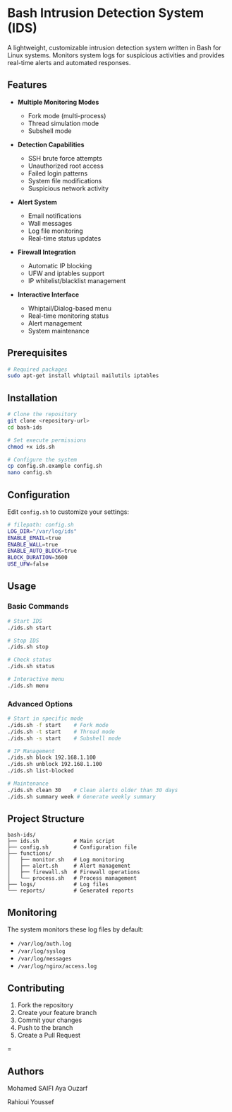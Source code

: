 # Bash Intrusion Detection System (IDS)

A lightweight, customizable intrusion detection system written in Bash for Linux systems. Monitors system logs for suspicious activities and provides real-time alerts and automated responses.

## Features

- **Multiple Monitoring Modes**
  - Fork mode (multi-process)
  - Thread simulation mode
  - Subshell mode

- **Detection Capabilities**
  - SSH brute force attempts
  - Unauthorized root access
  - Failed login patterns
  - System file modifications
  - Suspicious network activity

- **Alert System**
  - Email notifications
  - Wall messages
  - Log file monitoring
  - Real-time status updates

- **Firewall Integration**
  - Automatic IP blocking
  - UFW and iptables support
  - IP whitelist/blacklist management

- **Interactive Interface**
  - Whiptail/Dialog-based menu
  - Real-time monitoring status
  - Alert management
  - System maintenance

## Prerequisites

```bash
# Required packages
sudo apt-get install whiptail mailutils iptables
```

## Installation

```bash
# Clone the repository
git clone <repository-url>
cd bash-ids

# Set execute permissions
chmod +x ids.sh

# Configure the system
cp config.sh.example config.sh
nano config.sh
```

## Configuration

Edit `config.sh` to customize your settings:

```bash
# filepath: config.sh
LOG_DIR="/var/log/ids"
ENABLE_EMAIL=true
ENABLE_WALL=true
ENABLE_AUTO_BLOCK=true
BLOCK_DURATION=3600
USE_UFW=false
```

## Usage

### Basic Commands

```bash
# Start IDS
./ids.sh start

# Stop IDS
./ids.sh stop

# Check status
./ids.sh status

# Interactive menu
./ids.sh menu
```

### Advanced Options

```bash
# Start in specific mode
./ids.sh -f start    # Fork mode
./ids.sh -t start    # Thread mode
./ids.sh -s start    # Subshell mode

# IP Management
./ids.sh block 192.168.1.100
./ids.sh unblock 192.168.1.100
./ids.sh list-blocked

# Maintenance
./ids.sh clean 30    # Clean alerts older than 30 days
./ids.sh summary week # Generate weekly summary
```

## Project Structure

```
bash-ids/
├── ids.sh           # Main script
├── config.sh        # Configuration file
├── functions/
│   ├── monitor.sh   # Log monitoring
│   ├── alert.sh     # Alert management
│   ├── firewall.sh  # Firewall operations
│   └── process.sh   # Process management
├── logs/            # Log files
└── reports/         # Generated reports
```

## Monitoring

The system monitors these log files by default:
- `/var/log/auth.log`
- `/var/log/syslog`
- `/var/log/messages`
- `/var/log/nginx/access.log`

## Contributing

1. Fork the repository
2. Create your feature branch
3. Commit your changes
4. Push to the branch
5. Create a Pull Request

=

## Authors

Mohamed SAIFI
Aya Ouzarf

Rahioui Youssef
